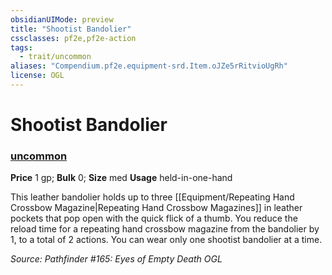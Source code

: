 ```yaml
---
obsidianUIMode: preview
title: "Shootist Bandolier"
cssclasses: pf2e,pf2e-action
tags:
  - trait/uncommon
aliases: "Compendium.pf2e.equipment-srd.Item.oJZe5rRitvioUgRh"
license: OGL
---
```

# Shootist Bandolier

### [uncommon](uncommon "Uncommon Rarity Trait")


**Price** 1 gp; 
**Bulk** 0; **Size** med
**Usage** held-in-one-hand

This leather bandolier holds up to three [[Equipment/Repeating Hand Crossbow Magazine|Repeating Hand Crossbow Magazines]] in leather pockets that pop open with the quick flick of a thumb. You reduce the reload time for a repeating hand crossbow magazine from the bandolier by 1, to a total of 2 actions. You can wear only one shootist bandolier at a time.

*Source: Pathfinder #165: Eyes of Empty Death*
*OGL*